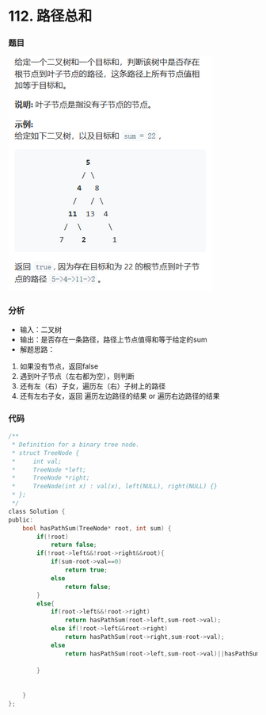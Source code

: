 # 112. 路径总和

### 题目

![](../.gitbook/assets/tu-pian%20%283%29.png)



### 分析

* 输入：二叉树
* 输出：是否存在一条路径，路径上节点值得和等于给定的sum
* 解题思路：

1. 如果没有节点，返回false
2. 遇到叶子节点（左右都为空），则判断
3. 还有左（右）子女，遍历左（右）子树上的路径
4. 还有左右子女，返回 遍历左边路径的结果 or 遍历右边路径的结果



### 代码

```c
/**
 * Definition for a binary tree node.
 * struct TreeNode {
 *     int val;
 *     TreeNode *left;
 *     TreeNode *right;
 *     TreeNode(int x) : val(x), left(NULL), right(NULL) {}
 * };
 */
class Solution {
public:
    bool hasPathSum(TreeNode* root, int sum) {
        if(!root)
            return false;
        if(!root->left&&!root->right&&root){
            if(sum-root->val==0)
                return true;
            else
                return false;
        }
        else{
            if(root->left&&!root->right)
                return hasPathSum(root->left,sum-root->val);
            else if(!root->left&&root->right)
                return hasPathSum(root->right,sum-root->val);
            else
                return hasPathSum(root->left,sum-root->val)||hasPathSum(root->right,sum-root->val);
            
        }
            
          
    }
};
```

